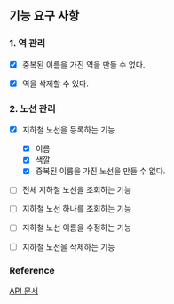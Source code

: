 ## 기능 요구 사항

### 1. 역 관리

- [x] 중복된 이름을 가진 역을 만들 수 없다.
- [x] 역을 삭제할 수 있다.



### 2. 노선 관리

- [x] 지하철 노선을 등록하는 기능
  - [x] 이름
  - [x] 색깔
  - [x] 중복된 이름을 가진 노선을 만들 수 없다.
- [ ] 전체 지하철 노선을 조회하는 기능
- [ ] 지하철 노선 하나를 조회하는 기능
- [ ] 지하철 노선 이름을 수정하는 기능 
- [ ] 지하철 노선을 삭제하는 기능





### Reference

 [API 문서](https://techcourse-storage.s3.ap-northeast-2.amazonaws.com/d5c93e187919493da3280be44de0f17f#Line)





